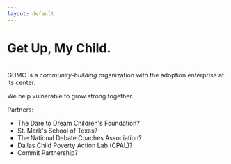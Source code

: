```yaml
---
layout: default
---
```

<h1 class="page-title">Get Up, My Child.</h1>

<br>

<div class="lead pretty-links">
  GUMC is a <i>community-building</i> organization with the adoption enterprise at its center.

  We help vulnerable to grow strong together.

  Partners:
  - The Dare to Dream Children's Foundation?
  - St. Mark's School of Texas?
  - The National Debate Coaches Association?
  - Dallas Child Poverty Action Lab (CPAL)?
  - Commit Partnership?
</div>
